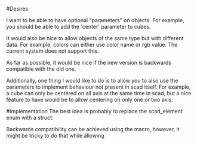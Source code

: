 #Desires

I want to be able to have optional "parameters" on objects. For example,
you should be able to add the 'center' parameter to cubes.

It would also be nice to allow objects of the same type but with different data.
For example, colors can either use color name or rgb value. The current system 
does not support this.

As far as possible, it would be nice if the new version is backwards compatible
with the old one. 

Additionally, one thing I would like to do is to allow you to also use the
parameters to implement behaviour not present in scad itself. For example,
a cube can only be centered on all axis at the same time in scad, but
a nice feature to have would be to allow centering on only one or two axis.

#Implementation
The best idea is probably to replace the scad_element enum with a struct. 

Backwards compatibility can be achieved using the macro, however, it might be 
tricky to do that while allowing 
